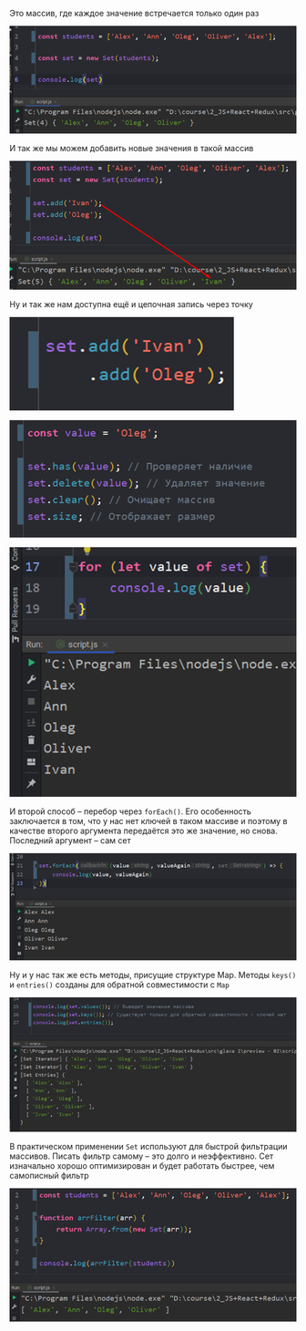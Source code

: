 
Это массив, где каждое значение встречается только один раз

![](_png/Pasted%20image%2020220909163401.png)

И так же мы можем добавить новые значения в такой массив

![](_png/Pasted%20image%2020220909163406.png)

Ну и так же нам доступна ещё и цепочная запись через точку

![](_png/Pasted%20image%2020220909163410.png)

![](_png/Pasted%20image%2020220909163415.png)

![](_png/Pasted%20image%2020220909163419.png)

И второй способ – перебор через `forEach()`. Его особенность заключается в том, что у нас нет ключей в таком массиве и поэтому в качестве второго аргумента передаётся это же значение, но снова. Последний аргумент – сам сет

![](_png/Pasted%20image%2020220909163425.png)

Ну и у нас так же есть методы, присущие структуре Map. Методы `keys()` и `entries()` созданы для обратной совместимости с `Map`

![](_png/Pasted%20image%2020220909163429.png)

В практическом применении `Set` используют для быстрой фильтрации массивов. Писать фильтр самому – это долго и неэффективно. Сет изначально хорошо оптимизирован и будет работать быстрее, чем самописный фильтр

![](_png/Pasted%20image%2020220909163433.png)